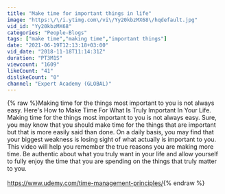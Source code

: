 ```yaml
---
title: "Make time for important things in life"
image: "https:\/\/i.ytimg.com\/vi\/Yy20kbzMX68\/hqdefault.jpg"
vid_id: "Yy20kbzMX68"
categories: "People-Blogs"
tags: ["make time","making time","important things"]
date: "2021-06-19T12:13:18+03:00"
vid_date: "2018-11-18T11:14:31Z"
duration: "PT3M1S"
viewcount: "1609"
likeCount: "41"
dislikeCount: "0"
channel: "Expert Academy (GLOBAL)"
---
```

{% raw %}Making time for the things most important to you is not always easy. Here's How to Make Time For What Is Truly Important In Your Life.<br />Making time for the things most important to you is not always easy. Sure, you may know that you should make time for the things that are important but that is more easily said than done. On a daily basis, you may find that your biggest weakness is losing sight of what actually is important to you. <br />This video will help you remember the true reasons you are making more time. Be authentic about what you truly want in your life and allow yourself to fully enjoy the time that you are spending on the things that truly matter to you.<br /><br /><a rel="nofollow" target="blank" href="https://www.udemy.com/time-management-principles/">https://www.udemy.com/time-management-principles/</a>{% endraw %}
